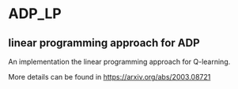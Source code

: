 ADP_LP
===================================

linear programming approach for ADP
-----------------------------------

An implementation the linear programming
approach for Q-learning. 

More details can be found in https://arxiv.org/abs/2003.08721


